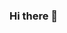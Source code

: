 ### Hi there 👋

<!--
ningal entha ivde cheyyinne



- 🔭 I’m currently working on parayoola
- 🌱 I’m currently learning parayoola
- 👯 I’m looking to collaborate on parayoola
- 🤔 I’m looking for help with parayoola
- 💬 Ask me about parayoola
- 📫 How to reach me: ariyuvenki vilichaal mathi
-->
